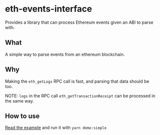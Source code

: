 # eth-events-interface
Provides a library that can process Ethereum events given an ABI to parse with.

## What
A simple way to parse events from an ethereum blockchain.

## Why
Making the `eth_getLogs` RPC call is fast, and parsing that data should be too.

NOTE: `logs` in the RPC call `eth_getTransactionReceipt` can be processed in the same way.

## How to use
[Read the example](./src/examples/simple-indexer.js) and run it with `yarn demo:simple`
